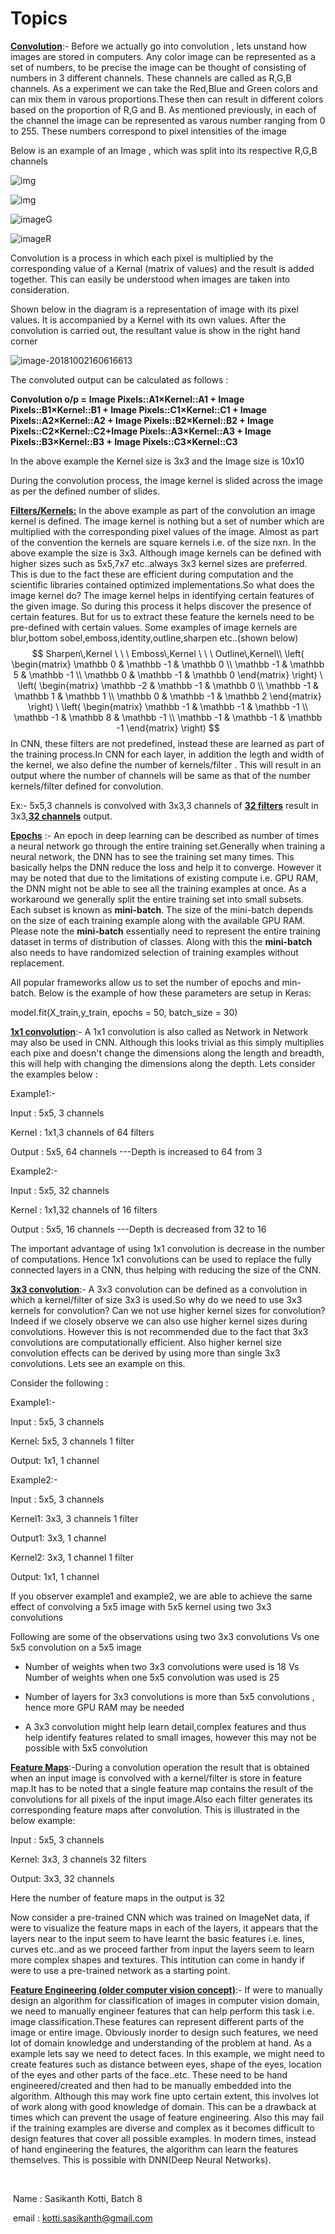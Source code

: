 # 				Topics

**<u>Convolution</u>**:- Before we actually go into convolution , lets unstand how images are stored in computers. Any color image can be represented as a set of numbers, to be precise the image can be thought of consisting of numbers in 3 different channels. These channels are called as R,G,B channels. As a experiment we can take the Red,Blue and Green colors and can mix them in varous proportions.These then can result in different colors based on the proportion of R,G and B. As mentioned previously, in each of the channel the image can be represented as varous number ranging from 0 to 255. These numbers correspond to pixel intensities of the image

Below is an example of an Image , which was split into its respective R,G,B channels



![img](images/95apple.jpeg)

![img](images/imageB.jpg)

![imageG](images/imageG.jpg)

![imageR](images/imageR.jpg)



Convolution is a process in which each pixel is multiplied by the corresponding value of a Kernal (matrix of values) and the result is added together. This can easily be understood when images are taken into consideration.

Shown below in the diagram is a representation of image with its pixel values. It is accompanied by a Kernel with its own values. After the convolution is carried out, the resultant value is show in the right hand corner



![image-20181002160616613](images/image-20181002160616613.png)

The convoluted output can be calculated as follows :

**Convolution o/p =** **Image Pixels::A1×Kernel::A1 + Image Pixels::B1×Kernel::B1 + Image Pixels::C1×Kernel::C1 + Image Pixels::A2×Kernel::A2 + Image Pixels::B2×Kernel::B2 + Image Pixels::C2×Kernel::C2+Image Pixels::A3×Kernel::A3 + Image Pixels::B3×Kernel::B3 + Image Pixels::C3×Kernel::C3**

In the above example the Kernel size is 3x3 and the Image size is 10x10

During the convolution process, the image kernel is slided across the image as per the defined number of slides. 



**<u>Filters/Kernels:</u>** In the above example as part of the convolution an image kernel is defined. The image kernel is nothing but a set of number which are multiplied with the corresponding pixel values of the image. Almost as part of the convention the kernels are square kernels i.e. of the size nxn. In the above example the size is 3x3. Although image kernels can be defined with higher sizes such as 5x5,7x7 etc..always 3x3 kernel sizes are preferred. This is due to the fact these are efficient during computation and the scientific libraries contained optimized implementations.So what does the image kernel do? The image kernel helps in identifying certain features of the given image. So during this process it helps discover the presence of certain features. But for us to extract these feature the kernels need to be pre-defined with certain values. Some examples of image kernels are blur,bottom sobel,emboss,identity,outline,sharpen etc..(shown below)
$$
Sharpen\,Kernel \ \ \ Emboss\,Kernel \ \ \ Outline\,Kernel\\
\left( \begin{matrix}
  \mathbb 0  & \mathbb -1  & \mathbb 0 \\
  \mathbb -1  & \mathbb 5  & \mathbb -1 \\
  \mathbb 0  & \mathbb -1  & \mathbb 0
  \end{matrix}
  \right)
\
  \left( 
  \begin{matrix}
  \mathbb -2  & \mathbb -1  & \mathbb 0 \\
  \mathbb -1  & \mathbb 1  & \mathbb 1 \\
  \mathbb 0  & \mathbb -1  & \mathbb 2 
  \end{matrix}
   \right)
  \
  \left( 
  \begin{matrix}
  \mathbb -1  & \mathbb -1  & \mathbb -1 \\
  \mathbb -1  & \mathbb 8  & \mathbb -1 \\
  \mathbb -1  & \mathbb -1  & \mathbb -1 
  \end{matrix}
   \right)
$$
In CNN, these filters are not predefined, instead these are learned as part of the training process.In CNN for each layer, in addition the legth and width of the kernel, we also define the number of kernels/filter . This will result in an output where the number of channels will be same as that of the number kernels/filter defined for convolution.

Ex:- 5x5,3 channels is convolved with 3x3,3 channels of **<u>32 filters</u>** result in 3x3,**<u>32 channels</u>** output.



**<u>Epochs</u>** :- An epoch in deep learning can be described as number of times a neural network go through the entire training set.Generally when training a neural network, the DNN has to see the training set many times. This basically helps the DNN reduce the loss and help it to converge. However it may be noted that due to the limitations of existing compute i.e. GPU RAM, the DNN might not be able to see all the training examples at once. As a workaround we generally split the entire training set into small subsets. Each subset is known as **mini-batch**. The size of the mini-batch depends on the size of each training example along with the available GPU RAM. Please note the **mini-batch** essentially need to represent the entire training dataset in terms of distribution of classes. Along with this the **mini-batch** also needs to have randomized selection of training examples without replacement.

All popular frameworks allow us to set the number of epochs and min-batch. Below is the example of how these parameters are setup in Keras:



model.fit(X_train,y_train, epochs = 50, batch_size = 30)



**<u>1x1 convolution</u>**:- A 1x1 convolution is also called as Network in Network may also be used in CNN. Although this looks trivial as this simply multiplies each pixe and doesn't change the dimensions along the length and breadth, this will help with changing the dimensions along the depth. Lets consider the examples below :

Example1:-

Input : 5x5, 3 channels

Kernel : 1x1,3 channels of 64 filters

Output : 5x5, 64 channels ---Depth is increased to 64 from 3



Example2:-

Input : 5x5, 32 channels

Kernel : 1x1,32 channels of 16 filters

Output : 5x5, 16 channels ---Depth is decreased from 32 to 16

The important advantage of using 1x1 convolution is decrease in the number of computations. Hence 1x1 convolutions can be used to replace the fully connected layers in a CNN, thus helping with reducing the size of the CNN.



**<u>3x3 convolution</u>**:- A 3x3 convolution can be defined as a convolution in which a kernel/filter of size 3x3 is used.So why do we need to use 3x3 kernels for convolution? Can we not use higher kernel sizes for convolution? Indeed if we closely observe we can also use higher kernel sizes during convolutions. However this is not recommended due to the fact that 3x3 convolutions are computationally efficient. Also higher kernel size convolution effects can be derived by using more than single 3x3 convolutions. Lets see an example on this.

Consider the following :

Example1:-

Input : 5x5, 3 channels

Kernel: 5x5, 3 channels 1 filter

Output: 1x1, 1 channel



Example2:-

Input : 5x5, 3 channels

Kernel1: 3x3, 3 channels 1 filter

Output1: 3x3, 1 channel

Kernel2: 3x3, 1 channel 1 filter

Output: 1x1, 1 channel



If you observer example1 and example2, we are able to achieve the same effect of convolving a 5x5 image with 5x5 kernel using two 3x3 convolutions

Following are some of the observations using two 3x3 convolutions Vs one 5x5 convolution on a 5x5 image

- Number of weights when two 3x3 convolutions were used is 18 Vs Number of weights when one 5x5 convolution was used is 25

- Number of layers for 3x3 convolutions is more than 5x5 convolutions , hence more GPU RAM may be needed 

- A 3x3 convolution might help learn detail,complex features and thus help identify features related to small images, however this may not be possible with 5x5 convolution



<u>**Feature Maps**</u>:-During a convolution operation the result that is obtained when an input image is convolved with a kernel/filter is store in feature map.It has to be noted that a single feature map contains the result of the convolutions for all pixels of the input image.Also each filter generates its corresponding feature maps after convolution. This is illustrated in the below example:

Input : 5x5, 3 channels

Kernel: 3x3, 3 channels 32 filters

Output: 3x3, 32 channels

Here the number of feature maps in the output is 32

Now consider a pre-trained CNN which was trained on ImageNet data, if were to visualize the feature maps in each of the layers, it appears that the layers near to the input seem to have learnt the basic features i.e. lines, curves etc..and as we proceed farther from input the layers seem to learn more complex shapes and textures. This intitution can come in handy if were to use a pre-trained network as a starting point.



**<u>Feature Engineering (older computer vision concept)</u>**:- If were to manually design an algorithm for classification of images in computer vision domain, we need to manually engineer features that can help perform this task i.e. image classification.These features can represent different parts of the image or entire image. Obviously inorder to design such features, we need lot of domain knowledge and understanding of the problem at hand. As a example lets say we need to detect faces. In this example, we might need to create features such as distance between eyes, shape of the eyes, location of the eyes and other parts of the face..etc. These need to be hand engineered/created and then had to be manually embedded into the algorithm. Although this may work fine upto certain extent, this involves lot of work along with good knowledge of domain. This can be a drawback at times which can prevent the usage of feature engineering. Also this may fail if the training examples are diverse and complex as it becomes difficult to design features that cover all possible examples. In modern times, instead of hand engineering the features, the algorithm can learn the features themselves. This is possible with DNN(Deep Neural Networks).

​								

​														Name : Sasikanth Kotti, Batch 8

​														email : kotti.sasikanth@gmail.com 

​														